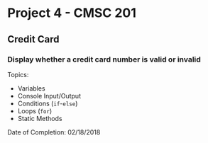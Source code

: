 # Project 4 - CMSC 201
## Credit Card
### Display whether a credit card number is valid or invalid

Topics:
- Variables
- Console Input/Output
- Conditions (```if```-```else```)
- Loops (```for```)
- Static Methods

Date of Completion: 02/18/2018
